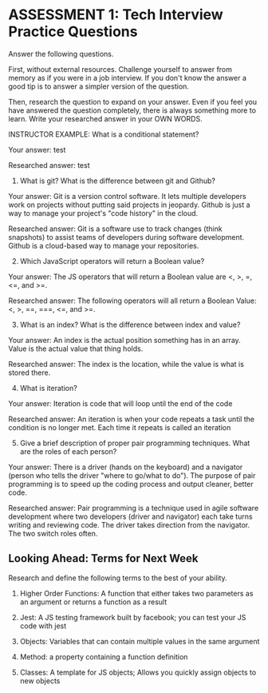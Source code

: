 # ASSESSMENT 1: Tech Interview Practice Questions
Answer the following questions.

First, without external resources. Challenge yourself to answer from memory as if you were in a job interview. If you don't know the answer a good tip is to answer a simpler version of the question.

Then, research the question to expand on your answer. Even if you feel you have answered the question completely, there is always something more to learn. Write your researched answer in your OWN WORDS.

INSTRUCTOR EXAMPLE: What is a conditional statement?

  Your answer: test

  Researched answer: test



1. What is git? What is the difference between git and Github?

  Your answer: Git is a version control software. It lets multiple developers work on projects without putting said projects in jeopardy. Github is just a way to manage your project's "code history" in the cloud.

  Researched answer: Git is a software use to track changes (think snapshots) to assist teams of developers during software development. Github is a cloud-based way to manage your repositories.


2. Which JavaScript operators will return a Boolean value?

  Your answer: The JS operators that will return a Boolean value are <, >, =, <=, and >=.

  Researched answer: The following operators will all return a Boolean Value: <, >, ==, ===, <=, and >=.



3. What is an index? What is the difference between index and value?

  Your answer: An index is the actual position something has in an array. Value is the actual value that thing holds.

  Researched answer: The index is the location, while the value is what is stored there.



4. What is iteration?

  Your answer: Iteration is code that will loop until the end of the code

  Researched answer: An iteration is when your code repeats a task until the condition is no longer met. Each time it repeats is called an iteration



5. Give a brief description of proper pair programming techniques. What are the roles of each person?

  Your answer: There is a driver (hands on the keyboard) and a navigator (person who tells the driver "where to go/what to do"). The purpose of pair programming is to speed up the coding process and output cleaner, better code.

  Researched answer: Pair programming is a technique used in agile software development where two developers (driver and navigator) each take turns writing and reviewing code. The driver takes direction from the navigator. The two switch roles often.



## Looking Ahead: Terms for Next Week

Research and define the following terms to the best of your ability.

1. Higher Order Functions: A function that either takes two parameters as an argument or returns a function as a result

2. Jest: A JS testing framework built by facebook; you can test your JS code with jest

3. Objects: Variables that can contain multiple values in the same argument

4. Method: a property containing a function definition

5. Classes: A template for JS objects; Allows you quickly assign objects to new objects
